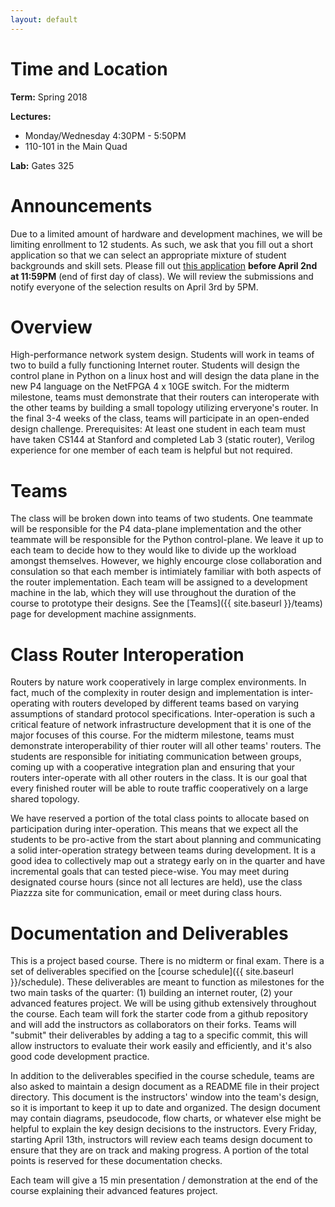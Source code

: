 ```yaml
---
layout: default
---
```


# Time and Location

**Term:** Spring 2018

**Lectures:** 
   * Monday/Wednesday 4:30PM - 5:50PM
   * 110-101 in the Main Quad

**Lab:** Gates 325

# Announcements

Due to a limited amount of hardware and development machines, we will be limiting enrollment to 12 students. As such, we ask that you fill out a short application so that we can select an appropriate mixture of student backgrounds and skill sets. Please fill out [this application](https://goo.gl/forms/nJXtf9csQokQFvD23) **before April 2nd at 11:59PM** (end of first day of class). We will review the submissions and notify everyone of the selection results on April 3rd by 5PM.

# Overview

High-performance network system design. Students will work in teams of two to build  a fully functioning Internet router. Students will design the control plane in Python on a linux host and will design the data plane in the new P4 language on the NetFPGA 4 x 10GE switch. For the midterm milestone, teams must demonstrate that their routers can interoperate with the other teams by building a small topology utilizing erveryone's router. In the final 3-4 weeks of the class, teams will participate in an open-ended design challenge. Prerequisites: At least one student in each team must have taken CS144 at Stanford and completed Lab 3 (static router), Verilog experience for one member of each team is helpful but not required.

# Teams

The class will be broken down into teams of two students. One teammate will be responsible for the P4 data-plane implementation and the other teammate will be responsible for the Python control-plane. We leave it up to each team to decide how to they would like to divide up the workload amongst themselves. However, we highly encourge close collaboration and consulation so that each member is intimiately familiar with both aspects of the router implementation. Each team will be assigned to a development machine in the lab, which they will use throughout the duration of the course to prototype their designs. See the [Teams]({{ site.baseurl }}/teams) page for development machine assignments.

# Class Router Interoperation

Routers by nature work cooperatively in large complex environments. In fact, much of the complexity in router design and implementation is inter-operating with routers developed by different teams based on varying assumptions of standard protocol specifications. Inter-operation is such a critical feature of network infrastructure development that it is one of the major focuses of this course. For the midterm milestone, teams must demonstrate interoperability of thier router will all other teams' routers. The students are responsible for initiating communication between groups, coming up with a cooperative integration plan and ensuring that your routers inter-operate with all other routers in the class. It is our goal that every finished router will be able to route traffic cooperatively on a large shared topology.

We have reserved a portion of the total class points to allocate based on participation during inter-operation. This means that we expect all the students to be pro-active from the start about planning and communicating a solid inter-operation strategy between teams during development. It is a good idea to collectively map out a strategy early on in the quarter and have incremental goals that can tested piece-wise. You may meet during designated course hours (since not all lectures are held), use the class Piazzza site for communication, email or meet during class hours.

# Documentation and Deliverables

This is a project based course. There is no midterm or final exam. There is a set of deliverables specified on the [course schedule]({{ site.baseurl }}/schedule). These deliverables are meant to function as milestones for the two main tasks of the quarter: (1) building an internet router, (2) your advanced features project. We will be using github extensively throughout the course. Each team will fork the starter code from a github repository and will add the instructors as collaborators on their forks. Teams will "submit" their deliverables by adding a tag to a specific commit, this will allow instructors to evaluate their work easily and efficiently, and it's also good code development practice.

In addition to the deliverables specified in the course schedule, teams are also asked to maintain a design document as a README file in their project directory. This document is the instructors' window into the team's design, so it is important to keep it up to date and organized. The design document may contain diagrams, pseudocode, flow charts, or whatever else might be helpful to explain the key design decisions to the instructors. Every Friday, starting April 13th, instructors will review each teams design document to ensure that they are on track and making progress. A portion of the total points is reserved for these documentation checks.

Each team will give a 15 min presentation / demonstration at the end of the course explaining their advanced features project.



